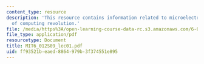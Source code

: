 ```yaml
---
content_type: resource
description: 'This resource contains information related to microelectronics: cornerstone
  of computing revolution.'
file: /media/https%3A/open-learning-course-data-rc.s3.amazonaws.com/6-012-microelectronic-devices-and-circuits-spring-2009/ff93521beaed8864979b3f374551e895_MIT6_012S09_lec01.pdf
file_type: application/pdf
resourcetype: Document
title: MIT6_012S09_lec01.pdf
uid: ff93521b-eaed-8864-979b-3f374551e895
---
```

